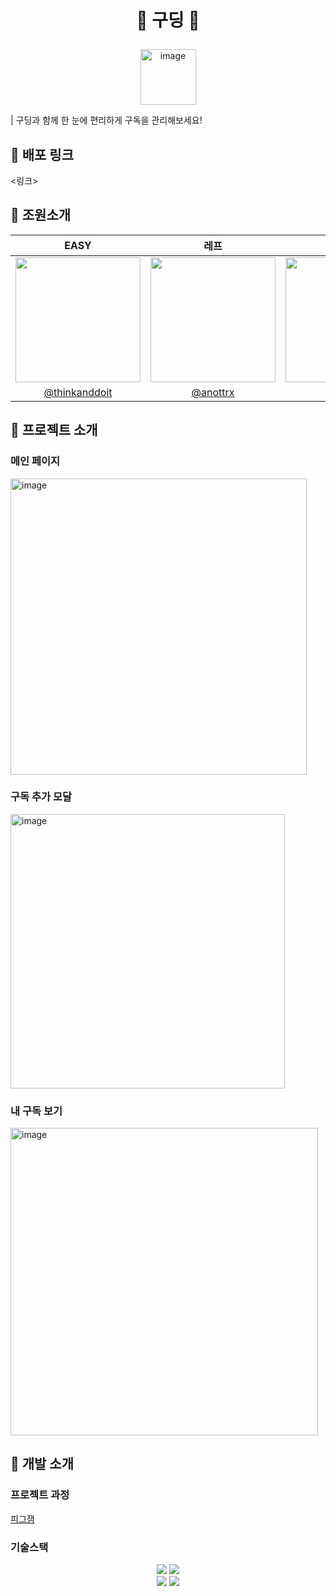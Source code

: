 <h1><p align="center">📮 구딩 📮<p></h1>
<p align="center"><img width="89" alt="image" src="https://user-images.githubusercontent.com/73640737/187012652-0b73952f-cc8e-414c-9fc7-43a340014fc5.png">
</p>

| 구딩과 함께 한 눈에 편리하게 구독을 관리해보세요!

## 📕 배포 링크

<링크>

## 📗 조원소개

|                             EASY                             |                          레프                           |                          Hyun                          |                         찌나오                         |                               준                               |                             Ayaan                             |                            나동                             |
| :----------------------------------------------------------: | :-----------------------------------------------------: | :----------------------------------------------------: | :----------------------------------------------------: | :------------------------------------------------------------: | :-----------------------------------------------------------: | :---------------------------------------------------------: |
| <img src="https://github.com/thinkanddoit.png" width="200"/> | <img src="https://github.com/anottrx.png" width="200"/> | <img src="https://github.com/qlemql.png" width="200"/> | <img src="https://github.com/zzinao.png" width="200"/> | <img src="https://github.com/Junseongparkme.png" width="200"/> | <img src="https://github.com/LEEHYUNHO2001.png" width="200"/> | <img src="https://github.com/Najeong-Kim.png" width="200"/> |
|       [@thinkanddoit](https://github.com/thinkanddoit)       |         [@anottrx](https://github.com/anottrx)          |          [@qlemql](https://github.com/qlemql)          |          [@zzinao](https://github.com/zzinao)          |      [@Junseongparkme](https://github.com/Junseongparkme)      |      [@LEEHYUNHO2001](https://github.com/LEEHYUNHO2001)       |       [@Najeong-Kim](https://github.com/Najeong-Kim)        |

## 📘 프로젝트 소개

### 메인 페이지

<img width="474" alt="image" src="https://user-images.githubusercontent.com/73640737/187012811-d229299e-c45a-46ad-9cae-f67b50153220.png">

### 구독 추가 모달

<img width="439" alt="image" src="https://user-images.githubusercontent.com/73640737/187012846-9ebecdf6-b4d0-4023-88d9-bf5845ece529.png">

### 내 구독 보기

<img width="492" alt="image" src="https://user-images.githubusercontent.com/73640737/187012859-c3e995b7-d6f3-4231-9558-66e77397c54a.png">

## 📙 개발 소개

### 프로젝트 과정

[피그잼](https://www.figma.com/file/TkcVY7Nj8J1mNupusqx24h/%ED%85%8C%EC%98%A4%EC%9D%98-%EC%8A%A4%ED%94%84%EB%A6%B0%ED%8A%B8-11%EA%B8%B0---3%EC%A1%B0-%3C%EA%B5%AC%EB%94%A9%3E?node-id=0%3A1)

### 기술스택

<div align="center">
  <img src="https://img.shields.io/badge/TypeScript-3178C6?style=flat-square&logo=typescript&logoColor=white"/>
  <img src="https://img.shields.io/badge/React-61DAFB?style=flat-square&logo=React&logoColor=white"/><br>
  <img src="https://img.shields.io/badge/Jest-C21325?style=flat-square&logo=Jest&logoColor=white"/>
  <img src="https://img.shields.io/badge/React%20Testing%20Library-121212?style=flat-square&logo=Testing Library&logoColor=E33332"/>
</div>
